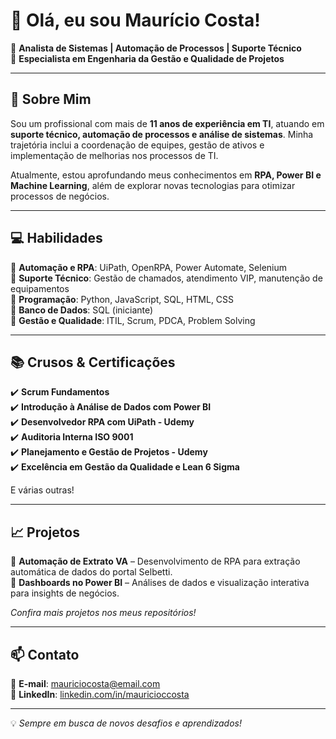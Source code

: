 # 👋 Olá, eu sou Maurício Costa!

🔹 **Analista de Sistemas | Automação de Processos | Suporte Técnico**  
🔹 **Especialista em Engenharia da Gestão e Qualidade de Projetos**  

---

## 🚀 Sobre Mim  

Sou um profissional com mais de **11 anos de experiência em TI**, atuando em **suporte técnico, automação de processos e análise de sistemas**. Minha trajetória inclui a coordenação de equipes, gestão de ativos e implementação de melhorias nos processos de TI.  

Atualmente, estou aprofundando meus conhecimentos em **RPA, Power BI e Machine Learning**, além de explorar novas tecnologias para otimizar processos de negócios.

---

## 💻 Habilidades  

🔹 **Automação e RPA**: UiPath, OpenRPA, Power Automate, Selenium  
🔹 **Suporte Técnico**: Gestão de chamados, atendimento VIP, manutenção de equipamentos  
🔹 **Programação**: Python, JavaScript, SQL, HTML, CSS  
🔹 **Banco de Dados**: SQL (iniciante)  
🔹 **Gestão e Qualidade**: ITIL, Scrum, PDCA, Problem Solving  

---

## 📚 Crusos & Certificações  

✔️ **Scrum Fundamentos**  
✔️ **Introdução à Análise de Dados com Power BI**  
✔️ **Desenvolvedor RPA com UiPath - Udemy**  
✔️ **Auditoria Interna ISO 9001**  
✔️ **Planejamento e Gestão de Projetos - Udemy**  
✔️ **Excelência em Gestão da Qualidade e Lean 6 Sigma**  

E várias outras!  

---

## 📈 Projetos  

🔹 **Automação de Extrato VA** – Desenvolvimento de RPA para extração automática de dados do portal Selbetti.  
🔹 **Dashboards no Power BI** – Análises de dados e visualização interativa para insights de negócios.  

*Confira mais projetos nos meus repositórios!*  

---

## 📫 Contato  

📩 **E-mail**: mauriciocosta@email.com  
🔗 **LinkedIn**: [linkedin.com/in/mauricioccosta](https://linkedin.com/in/mauricioccosta)  

---

💡 *Sempre em busca de novos desafios e aprendizados!*

